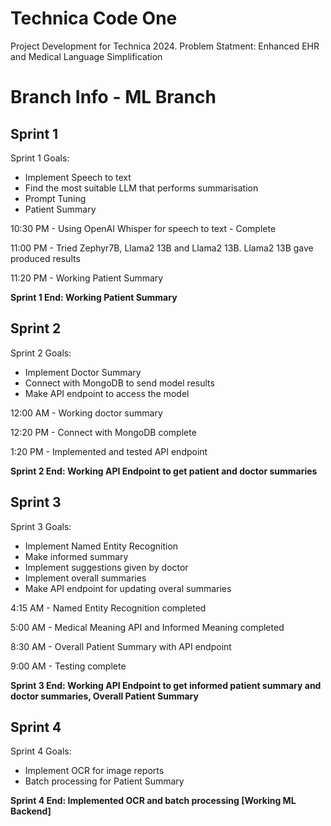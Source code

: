 # Technica Code One
Project Development for Technica 2024. Problem Statment: Enhanced EHR and Medical Language Simplification

# Branch Info - ML Branch

## Sprint 1
Sprint 1 Goals:

- Implement Speech to text
- Find the most suitable LLM that performs summarisation
- Prompt Tuning
- Patient Summary

10:30 PM - Using OpenAI Whisper for speech to text - Complete

11:00 PM - Tried Zephyr7B, Llama2 13B and Llama2 13B. Llama2 13B gave produced results

11:20 PM - Working Patient Summary

**Sprint 1 End: Working Patient Summary**


## Sprint 2
Sprint 2 Goals:

- Implement Doctor Summary
- Connect with MongoDB to send model results
- Make API endpoint to access the model

12:00 AM - Working doctor summary 

12:20 PM - Connect with MongoDB complete

1:20 PM - Implemented and tested API endpoint

**Sprint 2 End: Working API Endpoint to get patient and doctor summaries**

## Sprint 3
Sprint 3 Goals:

- Implement Named Entity Recognition
- Make informed summary
- Implement suggestions given by doctor
- Implement overall summaries
- Make API endpoint for updating overal summaries

4:15 AM - Named Entity Recognition completed

5:00 AM - Medical Meaning API and Informed Meaning completed

8:30 AM - Overall Patient Summary with API endpoint

9:00 AM - Testing complete

**Sprint 3 End: Working API Endpoint to get informed patient summary and doctor summaries, Overall Patient Summary**

## Sprint 4
Sprint 4 Goals:

- Implement OCR for image reports
- Batch processing for Patient Summary

**Sprint 4 End: Implemented OCR and batch processing [Working ML Backend]**